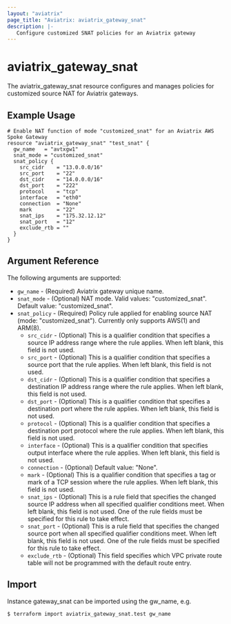```yaml
---
layout: "aviatrix"
page_title: "Aviatrix: aviatrix_gateway_snat"
description: |-
   Configure customized SNAT policies for an Aviatrix gateway
---
```


# aviatrix_gateway_snat

The aviatrix_gateway_snat resource configures and manages policies for customized source NAT for Aviatrix gateways.

## Example Usage

```hcl
# Enable NAT function of mode "customized_snat" for an Aviatrix AWS Spoke Gateway
resource "aviatrix_gateway_snat" "test_snat" {
  gw_name   = "avtxgw1"
  snat_mode = "customized_snat"
  snat_policy {
    src_cidr    = "13.0.0.0/16"
    src_port    = "22"
    dst_cidr    = "14.0.0.0/16"
    dst_port    = "222"
    protocol    = "tcp"
    interface   = "eth0"
    connection  = "None"
    mark        = "22"
    snat_ips    = "175.32.12.12"
    snat_port   = "12"
    exclude_rtb = ""
  }
}
```

## Argument Reference

The following arguments are supported:

* `gw_name` - (Required) Aviatrix gateway unique name.
* `snat_mode` - (Optional) NAT mode. Valid values: "customized_snat". Default value: "customized_snat".
* `snat_policy` - (Required) Policy rule applied for enabling source NAT (mode: "customized_snat"). Currently only supports AWS(1) and ARM(8).
  * `src_cidr` - (Optional) This is a qualifier condition that specifies a source IP address range where the rule applies. When left blank, this field is not used.
  * `src_port` - (Optional) This is a qualifier condition that specifies a source port that the rule applies. When left blank, this field is not used.
  * `dst_cidr` - (Optional) This is a qualifier condition that specifies a destination IP address range where the rule applies. When left blank, this field is not used.
  * `dst_port` - (Optional) This is a qualifier condition that specifies a destination port where the rule applies. When left blank, this field is not used.
  * `protocol` - (Optional) This is a qualifier condition that specifies a destination port protocol where the rule applies. When left blank, this field is not used.
  * `interface` - (Optional) This is a qualifier condition that specifies output interface where the rule applies. When left blank, this field is not used.
  * `connection` - (Optional) Default value: "None".
  * `mark` - (Optional) This is a qualifier condition that specifies a tag or mark of a TCP session where the rule applies. When left blank, this field is not used.
  * `snat_ips` - (Optional) This is a rule field that specifies the changed source IP address when all specified qualifier conditions meet. When left blank, this field is not used. One of the rule fields must be specified for this rule to take effect.
  * `snat_port` - (Optional) This is a rule field that specifies the changed source port when all specified qualifier conditions meet. When left blank, this field is not used. One of the rule fields must be specified for this rule to take effect.
  * `exclude_rtb` - (Optional) This field specifies which VPC private route table will not be programmed with the default route entry.

## Import

Instance gateway_snat can be imported using the gw_name, e.g.

```
$ terraform import aviatrix_gateway_snat.test gw_name
```
